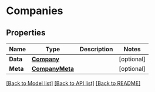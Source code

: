 # Companies

## Properties

Name | Type | Description | Notes
------------ | ------------- | ------------- | -------------
**Data** | [**Company**](company.md) |  | [optional] 
**Meta** | [**CompanyMeta**](companyMeta.md) |  | [optional] 

[[Back to Model list]](../README.md#documentation-for-models) [[Back to API list]](../README.md#documentation-for-api-endpoints) [[Back to README]](../README.md)


